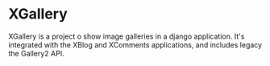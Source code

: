 XGallery
========

XGallery is a project o show image galleries in a django application.  It's integrated with the XBlog and XComments applications, and includes legacy the Gallery2 API. 

